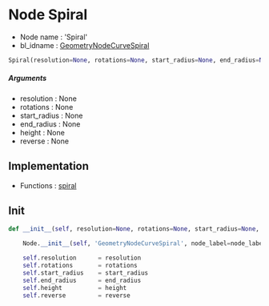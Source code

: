 # Node Spiral

- Node name : 'Spiral'
- bl_idname : [GeometryNodeCurveSpiral](https://docs.blender.org/api/current/bpy.types.GeometryNodeCurveSpiral.html)


``` python
Spiral(resolution=None, rotations=None, start_radius=None, end_radius=None, height=None, reverse=None, node_label=None, node_color=None)
```
##### Arguments

- resolution : None
- rotations : None
- start_radius : None
- end_radius : None
- height : None
- reverse : None

## Implementation

- Functions : [spiral](/docs/GeoNodes/GeoNodesTree.md#spiral)

## Init

``` python
def __init__(self, resolution=None, rotations=None, start_radius=None, end_radius=None, height=None, reverse=None, node_label=None, node_color=None):

    Node.__init__(self, 'GeometryNodeCurveSpiral', node_label=node_label, node_color=node_color)

    self.resolution      = resolution
    self.rotations       = rotations
    self.start_radius    = start_radius
    self.end_radius      = end_radius
    self.height          = height
    self.reverse         = reverse
```
